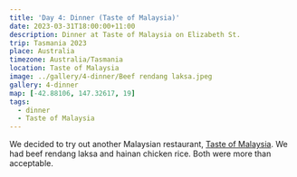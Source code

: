 ```yaml
---
title: 'Day 4: Dinner (Taste of Malaysia)'
date: 2023-03-31T18:00:00+11:00
description: Dinner at Taste of Malaysia on Elizabeth St.
trip: Tasmania 2023
place: Australia
timezone: Australia/Tasmania
location: Taste of Malaysia
image: ../gallery/4-dinner/Beef rendang laksa.jpeg
gallery: 4-dinner
map: [-42.88106, 147.32617, 19]
tags:
  - dinner
  - Taste of Malaysia
---
```


We decided to try out another Malaysian restaurant, [Taste of Malaysia](https://www.tasteofmalaysiahobart.com.au/). We had beef rendang laksa and hainan chicken rice. Both were more than acceptable.
